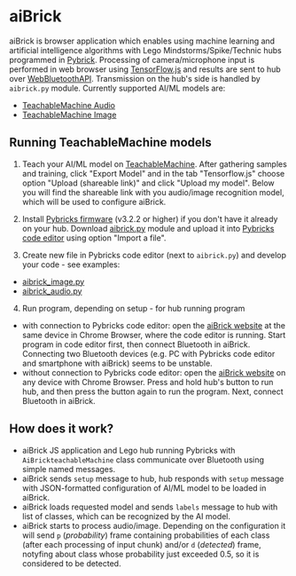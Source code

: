 # aiBrick

aiBrick is browser application which enables using machine learning and artificial intelligence algorithms with Lego Mindstorms/Spike/Technic hubs programmed in [Pybrick](https://pybricks.com/). Processing of camera/microphone input is performed in web browser using [TensorFlow.js](https://www.tensorflow.org/js) and results are sent to hub over [WebBluetoothAPI](https://developer.mozilla.org/en-US/docs/Web/API/Web_Bluetooth_API). Transmission on the hub's side is handled by `aibrick.py` module. Currently supported AI/ML models are:
* [TeachableMachine Audio](https://teachablemachine.withgoogle.com/train/audio)
* [TeachableMachine Image](https://teachablemachine.withgoogle.com/train/image)

## Running TeachableMachine models

1. Teach your AI/ML model on [TeachableMachine](https://teachablemachine.withgoogle.com/). After gathering samples and training, click "Export Model" and in the tab "Tensorflow.js" choose option "Upload (shareable link)" and click "Upload my model". Below you will find the shareable link with you audio/image recognition model, which will be used to configure aiBrick.

2. Install [Pybricks firmware](https://code.pybricks.com/) (v3.2.2 or higher) if you don't have it already on your hub. Download [aibrick.py](aibrick.py) module and upload it into [Pybricks code editor](https://code.pybricks.com/) using option "Import a file".

3. Create new file in Pybricks code editor (next to `aibrick.py`) and develop your code - see examples:
* [aibrick_image.py](aibrick_image.py)
* [aibrick_audio.py](aibrick.py)

4. Run program, depending on setup - for hub running program
* with connection to Pybricks code editor: open the [aiBrick website](https://github.com/repkovksy/aibrick) at the same device in Chrome Browser, where the code editor is running. Start program in code editor first, then connect Bluetooth in aiBrick. Connecting two Bluetooth devices (e.g. PC with Pybricks code editor and smartphone with aiBrick) seems to be unstable.
* without connection to Pybricks code editor: open the [aiBrick website](https://github.com/repkovksy/aibrick) on any device with Chrome Browser. Press and hold hub's button to run hub, and then press the button again to run the program. Next, connect Bluetooth in aiBrick.

## How does it work?

* aiBrick JS application and Lego hub running Pybricks with `AiBrickteachableMachine` class communicate over Bluetooth using simple named messages.
* aiBrick sends `setup` message to hub, hub responds with `setup` message with JSON-formatted configuration of AI/ML model to be loaded in aiBrick.
* aiBrick loads requested model and sends `labels` message to hub with list of classes, which can be recognized by the AI model.
* aiBrick starts to process audio/image. Depending on the configuration it will send `p` (_probability_) frame containing probabilities of each class (after each processing of input chunk) and/or `d` (_detected_) frame, notyfing about class whose probability just exceeded 0.5, so it is considered to be detected.
